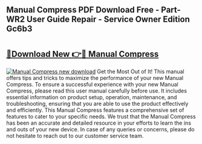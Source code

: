 ## Manual Compress PDF Download Free - Part-WR2 User Guide Repair - Service Owner Edition Gc6b3

# <h2><a href="http://bc11925.oget.top/?id=Manual+Compress">🔗Download New 👉🔴 Manual Compress</a></h2>

[![Manual Compress new download](https://i.imgur.com/5g1atiW.png)](http://bc11925.oget.top/?id=Manual+Compress)
Get the Most Out of It! This manual offers tips and tricks to maximize the performance of your new Manual Compress. To ensure a successful experience with your new Manual Compress, please read this user manual carefully before use. It includes essential information on product setup, operation, maintenance, and troubleshooting, ensuring that you are able to use the product effectively and efficiently. This Manual Compress features a comprehensive set of features to cater to your specific needs. We trust that the Manual Compress has been an accurate and detailed resource in your efforts to learn the ins and outs of your new device. In case of any queries or concerns, please do not hesitate to reach out to our customer service team.

